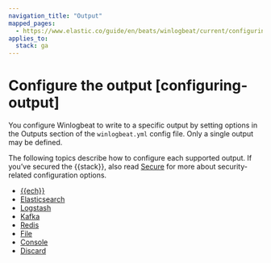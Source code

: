 ```yaml
---
navigation_title: "Output"
mapped_pages:
  - https://www.elastic.co/guide/en/beats/winlogbeat/current/configuring-output.html
applies_to:
  stack: ga
---
```


# Configure the output [configuring-output]


You configure Winlogbeat to write to a specific output by setting options in the Outputs section of the `winlogbeat.yml` config file. Only a single output may be defined.

The following topics describe how to configure each supported output. If you’ve secured the {{stack}}, also read [Secure](/reference/winlogbeat/securing-winlogbeat.md) for more about security-related configuration options.

* [{{ech}}](/reference/winlogbeat/configure-cloud-id.md)
* [Elasticsearch](/reference/winlogbeat/elasticsearch-output.md)
* [Logstash](/reference/winlogbeat/logstash-output.md)
* [Kafka](/reference/winlogbeat/kafka-output.md)
* [Redis](/reference/winlogbeat/redis-output.md)
* [File](/reference/winlogbeat/file-output.md)
* [Console](/reference/winlogbeat/console-output.md)
* [Discard](/reference/winlogbeat/discard-output.md)










